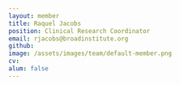 ```yaml
---
layout: member
title: Raquel Jacobs
position: Clinical Research Coordinator
email: rjacobs@broadinstitute.org
github: 
image: /assets/images/team/default-member.png
cv:
alum: false
---
```


